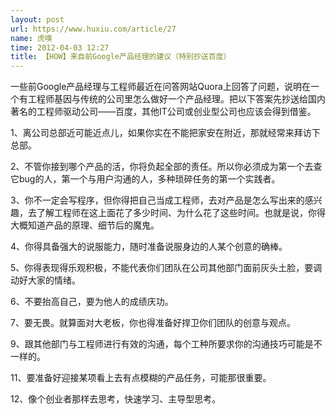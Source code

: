 ```yaml
---
layout: post
url: https://www.huxiu.com/article/27
name: 虎嗅
time: 2012-04-03 12:27
title: 【HOW】来自前Google产品经理的建议（特别抄送百度）
---
```

一些前Google产品经理与工程师最近在问答网站Quora上回答了问题，说明在一个有工程师基因与传统的公司里怎么做好一个产品经理。把以下答案先抄送给国内著名的工程师驱动公司——百度，其他IT公司或创业型公司也应该会得到借鉴。

1、离公司总部近可能近点儿，如果你实在不能把家安在附近，那就经常来拜访下总部。

2、不管你接到哪个产品的活，你将负起全部的责任。所以你必须成为第一个去查它bug的人，第一个与用户沟通的人，多种琐碎任务的第一个实践者。

3、你不一定会写程序，但你得把自己当成工程师，去对产品是怎么写出来的感兴趣，去了解工程师在这上面花了多少时间、为什么花了这些时间。也就是说，你得大概知道产品的原理、细节后的魔鬼。

4、你得具备强大的说服能力，随时准备说服身边的人某个创意的确棒。

5、你得表现得乐观积极，不能代表你们团队在公司其他部门面前灰头土脸，要调动好大家的情绪。

6、不要抬高自己，要为他人的成绩庆功。

7、要无畏。就算面对大老板，你也得准备好捍卫你们团队的创意与观点。

9、跟其他部门与工程师进行有效的沟通，每个工种所要求你的沟通技巧可能是不一样的。

11、要准备好迎接某项看上去有点模糊的产品任务，可能那很重要。

12、像个创业者那样去思考，快速学习、主导型思考。

